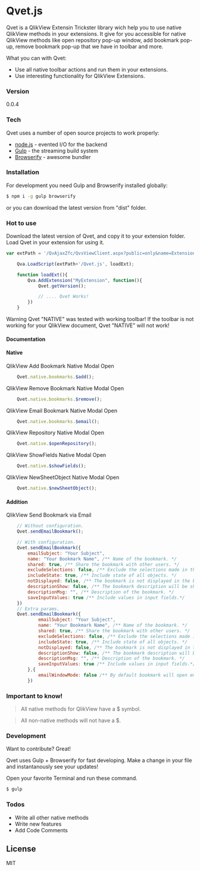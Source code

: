 # Qvet.js

Qvet is a QlikView Extensin Trickster library wich help you to use native QlikView methods in your extensions. It give for you accessible for native QlikView methods like open repository pop-up window, add bookmark pop-up, remove bookmark pop-up that we have in toolbar and more.

What you can with Qvet:
  - Use all native toolbar actions and run them in your extensions.
  - Use interesting functionality for QlikView Extensions.

### Version
0.0.4

### Tech

Qvet uses a number of open source projects to work properly:

* [node.js] - evented I/O for the backend
* [Gulp] - the streaming build system
* [Browserify] - awesome bundler

### Installation
For development you need Gulp and Browserify installed globally:

```sh
$ npm i -g gulp browserify
```

or you can download the latest version from "dist" folder.

### Hot to use

Download the latest version of Qvet, and copy it to your extension folder.
Load Qvet in your extension for using it.

```javascript
var extPath = '/QvAjaxZfc/QvsViewClient.aspx?public=only&name=Extensions/MyExtension';

    Qva.LoadScript(extPath+'/Qvet.js', loadExt);

    function loadExt(){
        Qva.AddExtension("MyExtension", function(){
            Qvet.getVersion();

            // .... Qvet Works!
        })
    }
```

Warning Qvet "NATIVE" was tested with working toolbar!
If the toolbar is not working for your QlikView document, Qvet "NATIVE" will not work!

#### Documentation

#### Native
QlikView Add Bookmark Native Modal Open
```javascript
    Qvet.native.bookmarks.$add();
```
QlikView Remove Bookmark Native Modal Open
```javascript
    Qvet.native.bookmarks.$remove();
```
QlikView Email Bookmark Native Modal Open
```javascript
    Qvet.native.bookmarks.$email();
```
QlikView Repository Native Modal Open
```javascript
    Qvet.native.$openRepository();
```
QlikView ShowFields Native Modal Open
```javascript
    Qvet.native.$showFields();
```
QlikView NewSheetObject Native Modal Open
```javascript
    Qvet.native.$newSheetObject();
```

#### Addition
QlikView Send Bookmark via Email
```javascript
    // Without configuration.
    Qvet.sendEmailBookmark();

    // With configuration.
    Qvet.sendEmailBookmark({
		emailSubject: "Your Subject",
		name: "Your Bookmark Name", /** Name of the bookmark. */
		shared: true, /** Share the bookmark with other users. */
		excludeSelections: false, /** Exclude the selections made in the application. */
		includeState: true, /** Include state of all objects. */
		notDisplayed: false, /** The bookmark is not displayed in the bookmark list but is still selectable in code or via url. */
		descriptionShow: false, /** The bookmark description will be shown in a message when the bookmark is selected. */
		descriptionMsg: "", /** Description of the bookmark. */
		saveInputValues: true /** Include values in input fields.*/
	})
    // Extra params.
    Qvet.sendEmailBookmark({
    		emailSubject: "Your Subject",
    		name: "Your Bookmark Name", /** Name of the bookmark. */
    		shared: true, /** Share the bookmark with other users. */
    		excludeSelections: false, /** Exclude the selections made in the application. */
    		includeState: true, /** Include state of all objects. */
    		notDisplayed: false, /** The bookmark is not displayed in the bookmark list but is still selectable in code or via url. */
    		descriptionShow: false, /** The bookmark description will be shown in a message when the bookmark is selected. */
    		descriptionMsg: "", /** Description of the bookmark. */
    		saveInputValues: true /** Include values in input fields.*/
    	},{
    	    emailWindowMode: false /** By default bookmark will open email in new window, but you can change it to {false} and email window will be opened on same domain. */
        })
```

### Important to know!
> All native methods for QlikView have a $ symbol.

> All non-native methods will not have a $.

### Development

Want to contribute? Great!

Qvet uses Gulp + Browserify for fast developing.
Make a change in your file and instantanously see your updates!

Open your favorite Terminal and run these command.

```sh
$ gulp
```

### Todos

 - Write all other native methods
 - Write new features
 - Add Code Comments

License
----

MIT

   [node.js]: <https://nodejs.org>
   [Gulp]: <http://gulpjs.com>
   [Browserify]: <http://browserify.org/>